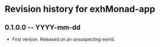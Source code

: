 # Revision history for exhMonad-app

## 0.1.0.0 -- YYYY-mm-dd

* First version. Released on an unsuspecting world.
